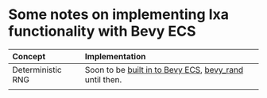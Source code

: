 # Some notes on implementing Ixa functionality with Bevy ECS

| Concept           | Implementation                                                                                                                                  |
|:------------------|:------------------------------------------------------------------------------------------------------------------------------------------------|
| Deterministic RNG | Soon to be [built in to Bevy ECS](https://github.com/bevyengine/rfcs/pull/55), [bevy_rand](https://github.com/bluefinger/bevy_rand) until then. |
|                   |                                                                                                                                                 | 
